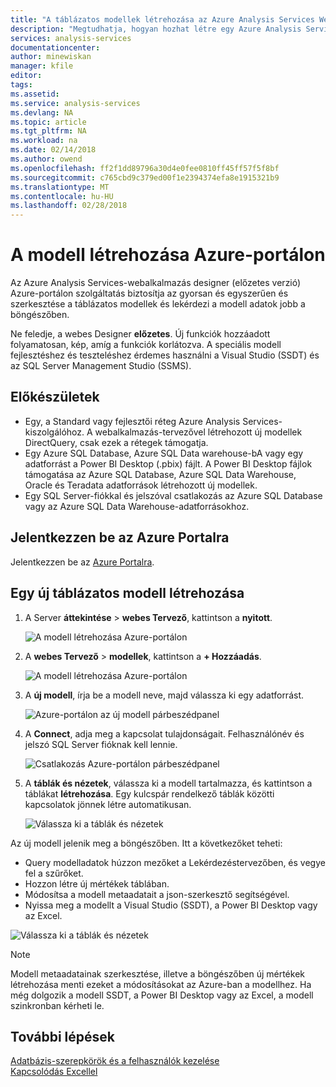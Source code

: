 ```yaml
---
title: "A táblázatos modellek létrehozása az Azure Analysis Services Web-tervezővel |} Microsoft Docs"
description: "Megtudhatja, hogyan hozhat létre egy Azure Analysis Services táblázatos modell a webalkalmazás-tervező használata Azure-portálon."
services: analysis-services
documentationcenter: 
author: minewiskan
manager: kfile
editor: 
tags: 
ms.assetid: 
ms.service: analysis-services
ms.devlang: NA
ms.topic: article
ms.tgt_pltfrm: NA
ms.workload: na
ms.date: 02/14/2018
ms.author: owend
ms.openlocfilehash: ff2f1dd89796a30d4e0fee0810ff45ff57f5f8bf
ms.sourcegitcommit: c765cbd9c379ed00f1e2394374efa8e1915321b9
ms.translationtype: MT
ms.contentlocale: hu-HU
ms.lasthandoff: 02/28/2018
---
```

# <a name="create-a-model-in-azure-portal"></a>A modell létrehozása Azure-portálon

Az Azure Analysis Services-webalkalmazás designer (előzetes verzió) Azure-portálon szolgáltatás biztosítja az gyorsan és egyszerűen és szerkesztése a táblázatos modellek és lekérdezi a modell adatok jobb a böngészőben. 

Ne feledje, a webes Designer **előzetes**. Új funkciók hozzáadott folyamatosan, kép, amíg a funkciók korlátozva. A speciális modell fejlesztéshez és teszteléshez érdemes használni a Visual Studio (SSDT) és az SQL Server Management Studio (SSMS).

## <a name="before-you-begin"></a>Előkészületek

- Egy, a Standard vagy fejlesztői réteg Azure Analysis Services-kiszolgálóhoz. A webalkalmazás-tervezővel létrehozott új modellek DirectQuery, csak ezek a rétegek támogatja.
- Egy Azure SQL Database, Azure SQL Data warehouse-bA vagy egy adatforrást a Power BI Desktop (.pbix) fájlt. A Power BI Desktop fájlok támogatása az Azure SQL Database, Azure SQL Data Warehouse, Oracle és Teradata adatforrások létrehozott új modellek.
- Egy SQL Server-fiókkal és jelszóval csatlakozás az Azure SQL Database vagy az Azure SQL Data Warehouse-adatforrásokhoz.

## <a name="sign-in-to-the-azure-portal"></a>Jelentkezzen be az Azure Portalra

Jelentkezzen be az [Azure Portalra](https://portal.azure.com/).

## <a name="to-create-a-new-tabular-model"></a>Egy új táblázatos modell létrehozása

1. A Server **áttekintése** > **webes Tervező**, kattintson a **nyitott**.

    ![A modell létrehozása Azure-portálon](./media/analysis-services-create-model-portal/aas-create-portal-overview-wd.png)

2. A **webes Tervező** > **modellek**, kattintson a **+ Hozzáadás**.

    ![A modell létrehozása Azure-portálon](./media/analysis-services-create-model-portal/aas-create-portal-models.png)

3. A **új modell**, írja be a modell neve, majd válassza ki egy adatforrást.

    ![Azure-portálon az új modell párbeszédpanel](./media/analysis-services-create-model-portal/aas-create-portal-new-model.png)

4. A **Connect**, adja meg a kapcsolat tulajdonságait. Felhasználónév és jelszó SQL Server fióknak kell lennie.

     ![Csatlakozás Azure-portálon párbeszédpanel](./media/analysis-services-create-model-portal/aas-create-portal-connect.png)

5. A **táblák és nézetek**, válassza ki a modell tartalmazza, és kattintson a táblákat **létrehozása**. Egy kulcspár rendelkező táblák közötti kapcsolatok jönnek létre automatikusan.

     ![Válassza ki a táblák és nézetek](./media/analysis-services-create-model-portal/aas-create-portal-tables.png)

Az új modell jelenik meg a böngészőben. Itt a következőket teheti:   

- Query modelladatok húzzon mezőket a Lekérdezéstervezőben, és vegye fel a szűrőket.
- Hozzon létre új mértékek táblában.
- Módosítsa a modell metaadatait a json-szerkesztő segítségével.
- Nyissa meg a modellt a Visual Studio (SSDT), a Power BI Desktop vagy az Excel.

![Válassza ki a táblák és nézetek](./media/analysis-services-create-model-portal/aas-create-portal-query.png)

> [!NOTE]
> Modell metaadatainak szerkesztése, illetve a böngészőben új mértékek létrehozása menti ezeket a módosításokat az Azure-ban a modellhez. Ha még dolgozik a modell SSDT, a Power BI Desktop vagy az Excel, a modell szinkronban kérheti le.


## <a name="next-steps"></a>További lépések 
[Adatbázis-szerepkörök és a felhasználók kezelése](analysis-services-database-users.md)  
[Kapcsolódás Excellel](analysis-services-connect-excel.md)  


